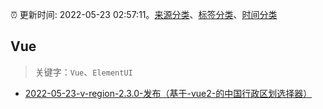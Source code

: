 :alarm_clock: 更新时间: 2022-05-23 02:57:11。[来源分类](../README.md)、[标签分类](../TAGS.md)、[时间分类](../TIMELINE.md)

## Vue


> 关键字：`Vue`、`ElementUI`



- [2022-05-23-v-region-2.3.0-发布（基于-vue2-的中国行政区划选择器）](https://www.v2ex.com/t/854624) 